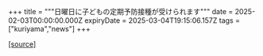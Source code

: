 +++
title = """日曜日に子どもの定期予防接種が受けられます"""
date = 2025-02-03T00:00:00.000Z
expiryDate = 2025-03-04T19:15:06.157Z
tags = ["kuriyama","news"]
+++


[[source]](https://www.town.kuriyama.hokkaido.jp/soshiki/38/20862.html)
